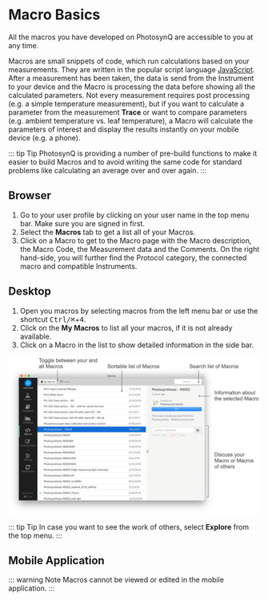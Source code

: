 # Macro Basics

All the macros you have developed on PhotosynQ are accessible to you at any time.

Macros are small snippets of code, which run calculations based on your measurements. They are written in the popular script language [JavaScript]. After a measurement has been taken, the data is send from the Instrument to your device and the Macro is processing the data before showing all the calculated parameters. Not every measurement requires post processing (e.g. a simple temperature measurement), but if you want to calculate a parameter from the measurement **Trace** or want to compare parameters (e.g. ambient temperature vs. leaf temperature), a Macro will calculate the parameters of interest and display the results instantly on your mobile device (e.g. a phone).

::: tip Tip
PhotosynQ is providing a number of pre-build functions to make it easier to build Macros and to avoid writing the same code for standard problems like calculating an average over and over again.
:::

## Browser

1. Go to your user profile by clicking on your user name in the top menu bar. Make sure you are signed in first.
2. Select the **Macros** tab to get a list all of your Macros.
3. Click on a Macro to get to the Macro page with the Macro description, the Macro Code, the Measurement data and the Comments. On the right hand-side, you will further find the Protocol category, the connected macro and compatible Instruments.

## Desktop

1. Open you macros by selecting macros from the left menu bar or use the shortcut <kbd>Ctrl/⌘</kbd>+<kbd>4</kbd>.
2. Click on the **My Macros** to list all your macros, if it is not already available.
3. Click on a Macro in the list to show detailed information in the side bar.

![The list of available Macros](./images/macro-list.png)

::: tip Tip
In case you want to see the work of others, select **Explore** from the top menu.
:::

## Mobile Application

::: warning Note
Macros cannot be viewed or edited in the mobile application.
:::

[JavaScript]: https://www.w3schools.com/js/js_json_intro.asp
